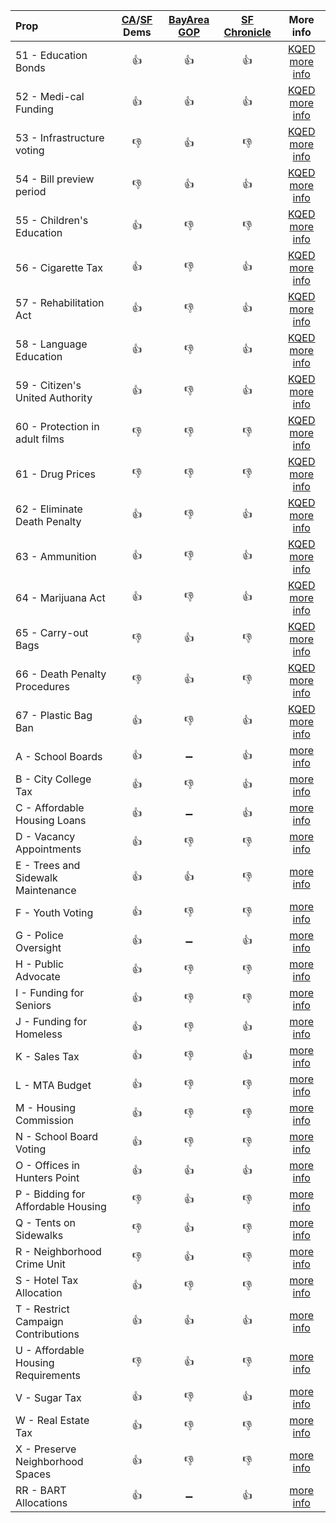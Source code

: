 |Prop   | [CA](http://www.cadem.org/vote/2016-ballot-initiatives)/[SF](http://www.sfdemocrats.org/endorsements) Dems  | [BayArea GOP](http://www.bayareagop.com/ca-ballot-measures/)  | [SF Chronicle](http://projects.sfchronicle.com/2016/voter-guide/) | More info  |
|:--|:-:|:-:|:-:|:-:|
| 51 - Education Bonds| :+1:  | :+1:  | :+1:  | [KQED more info](http://elections.kqed.org/measure/2014/info/proposition-51)  |
| 52 - Medi-cal Funding | :+1:  |   :+1:| :+1:  | [KQED more info](http://elections.kqed.org/measures/2015/info/proposition-52)  |
| 53 - Infrastructure voting | :-1:  | :+1:  | :-1:  | [KQED more info](http://elections.kqed.org/measures/2016/info/proposition-53)  |
| 54 - Bill preview period  | :-1:  | :+1:  | :+1:  | [KQED more info](http://elections.kqed.org/measures/2017/info/proposition-54)  |
| 55 - Children's Education| :+1:  | :-1:  | :-1:  | [KQED more info](http://elections.kqed.org/measures/2018/info/proposition-55)  |
| 56 - Cigarette Tax| :+1:  | :-1:  | :+1:  | [KQED more info](http://elections.kqed.org/measures/2019/info/proposition-56)  |
| 57 - Rehabilitation Act | :+1:  | :-1:  | :+1:  | [KQED more info](http://elections.kqed.org/measures/2020/info/proposition-57)  |
| 58 - Language Education| :+1:  | :-1:  | :+1:  | [KQED more info](http://elections.kqed.org/measures/2021/info/proposition-58)  |
| 59 - Citizen's United Authority | :+1:  | :-1:  | :+1:  | [KQED more info](http://elections.kqed.org/measures/2022/info/proposition-59) |
| 60 - Protection in adult films| :-1:  | :-1:  | :-1:  | [KQED more info](http://elections.kqed.org/measures/2023/info/proposition-60)  |
| 61 - Drug Prices| :-1: | :-1:  | :-1:  | [KQED more info](http://elections.kqed.org/measures/2024/info/proposition-61)  |
| 62 - Eliminate Death Penalty | :+1:  | :-1:  | :+1:  | [KQED more info](http://elections.kqed.org/measures/2025/info/proposition-62)  |
| 63 - Ammunition| :+1:  | :-1:  | :+1:  | [KQED more info](http://elections.kqed.org/measures/2026/info/proposition-63)  |
| 64 - Marijuana Act| :+1:  | :-1:  | :+1:  | [KQED more info](http://elections.kqed.org/measures/2027/info/proposition-64)  |
| 65 - Carry-out Bags | :-1: | :+1:  | :-1:  | [KQED more info](http://elections.kqed.org/measures/2028/info/proposition-65)|
| 66 - Death Penalty Procedures| :-1: | :+1:  | :-1:  | [KQED more info](http://elections.kqed.org/measures/2029/info/proposition-66)  |
| 67 - Plastic Bag Ban| :+1: | :-1:  | :+1:  | [KQED more info](http://elections.kqed.org/measures/2030/info/proposition-67)  |
| A - School Boards | :+1: | :heavy_minus_sign:  | :+1:  | [more info](http://www.sfchronicle.com/bayarea/article/Props-A-C-would-build-repair-schools-add-9957045.php)  |
| B - City College Tax | :+1: | :-1:  | :+1:  | [more info](http://www.sfchronicle.com/education/article/CCSF-needs-Prop-B-parcel-tax-to-shore-up-faculty-9204117.php)  |
| C - Affordable Housing Loans | :+1: | :heavy_minus_sign:  | :+1:  | [more info](http://www.sfchronicle.com/bayarea/article/Props-A-C-would-build-repair-schools-add-9957045.php)  |
| D - Vacancy Appointments | :+1: | :-1:  | :-1:  | [more info](http://www.sfchronicle.com/politics/article/Prop-D-on-ballot-could-shape-politics-in-SF-9230613.php)  |
| E - Trees and Sidewalk Maintenance | :+1: | :+1:  | :-1:  | [more info](http://www.sfchronicle.com/bayarea/article/Proposition-E-would-set-aside-19-million-for-SF-9885762.php)  |
| F - Youth Voting | :+1: | :-1:  | :-1:  | [more info](http://www.sfchronicle.com/politics/article/Supervisors-OK-ballot-measure-to-lower-SF-voting-7458077.php)  |
| G - Police Oversight | :+1: | :heavy_minus_sign:  | :+1:  | [more info](http://www.sfchronicle.com/crime/article/Prop-G-would-toughen-civilian-oversight-of-SF-9228848.php)  |
| H - Public Advocate |:+1: | :-1:  | :-1:  | [more info](http://www.sfchronicle.com/politics/article/Move-in-SF-to-create-public-advocate-post-fuels-9967583.php)  |
| I - Funding for Seniors | :+1: | :-1:  | :-1:  | [more info](http://www.sfchronicle.com/bayarea/article/Prop-I-seeks-to-help-SF-services-keep-pace-with-9242985.php)  |
| J - Funding for Homeless | :+1: | :-1: |  :+1: | [more info](http://www.sfchronicle.com/bayarea/article/Bay-Area-ballots-bulge-with-measures-to-pay-for-9202141.php)  |
| K - Sales Tax | :+1: | :-1:  | :+1:  | [more info](http://www.sfchronicle.com/bayarea/article/Bay-Area-ballots-bulge-with-measures-to-pay-for-9202141.php)  |
| L - MTA Budget | :+1: | :-1:  | :-1:  | [more info](http://www.sfchronicle.com/bayarea/article/Prop-L-would-give-SF-supervisors-more-control-9240619.php)  |
| M - Housing Commission | :+1: | :-1:  |  :-1: | [more info](http://www.sfchronicle.com/bayarea/article/SF-s-competing-affordable-housing-measures-9974860.php)  |
| N - School Board Voting |:+1: | :-1:  | :-1:  | [more info](http://www.sfchronicle.com/bayarea/article/2-ballot-measures-could-expand-SF-voter-rolls-9223578.php)  |
| O - Offices in Hunters Point | :+1: |:+1:  | :+1:  | [more info](http://www.sfchronicle.com/bayarea/article/Prop-O-would-exempt-Bayview-from-cap-on-new-9956532.php)  |
| P - Bidding for Affordable Housing |:-1: | :+1:   | :-1:  | [more info](http://www.sfchronicle.com/bayarea/article/SF-s-competing-affordable-housing-measures-9974860.php)  |
| Q - Tents on Sidewalks | :-1: | :+1:   | :-1:  | [more info](http://www.sfchronicle.com/bayarea/article/SF-voters-get-their-say-on-clearing-homeless-camps-9973936.php)  |
| R - Neighborhood Crime Unit | :-1: | :+1:   | :-1:  | [more info](http://www.sfchronicle.com/crime/article/Prop-R-SF-anticrime-measure-faces-stiff-9228843.php)  |
| S - Hotel Tax Allocation | :+1: | :-1:   | :-1:  | [more info](http://www.sfchronicle.com/art/article/Prop-S-would-return-hotel-tax-fund-allocations-9982261.php)  |
| T - Restrict Campaign Contributions | :+1: | :+1:   | :+1:  | [more info](http://www.sfchronicle.com/politics/article/S-F-Proposition-T-bans-lobbyists-gifts-to-9208531.php)  |
| U - Affordable Housing Requirements | :-1: |:+1:   |  :-1: | [more info](http://www.sfchronicle.com/politics/article/Competition-for-affordable-housing-would-rise-9974877.php)  |
| V - Sugar Tax | :+1: |:-1:  | :+1:  | [more info](http://www.sfchronicle.com/politics/article/Big-Soda-s-tax-claim-falls-flat-with-grocers-9957316.php)  |
| W - Real Estate Tax | :+1: |:-1: | :-1:  | [more info](http://www.sfchronicle.com/bayarea/article/S-F-transfer-tax-measure-informally-tied-to-City-9213833.php)  |
| X - Preserve Neighborhood Spaces | :+1: | :-1:  | :-1:  | [more info](http://www.sfchronicle.com/politics/article/Prop-X-adds-space-for-nonprofits-blue-collar-9970214.php)  |
| RR - BART Allocations | :+1: | :heavy_minus_sign:  |  :+1: | [more info](http://www.sfchronicle.com/bayarea/article/Why-BART-s-future-now-hinges-on-3-5-billion-9198515.php)  |
